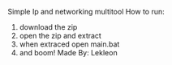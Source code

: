 Simple Ip and networking multitool
How to run:
1. download the zip
2. open the zip and extract
3. when extraced open main.bat
4. and boom!
Made By: Lekleon
